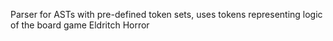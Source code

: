 Parser for ASTs with pre-defined token sets, uses tokens representing logic of the board game Eldritch Horror
